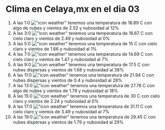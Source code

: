 # Clima en Celaya,mx en el dia 03

1. A las 1:0 !["icon weather"](http://openweathermap.org/img/w/02n.png) tenemos una temperatura de 18.89 C con algo de nubes y  vientos de 2.52 y nubosidad al 12%
1. A las 3:0 !["icon weather"](http://openweathermap.org/img/w/01n.png) tenemos una temperatura de 16.67 C con cielo claro y  vientos de 2.49 y nubosidad al 0%
1. A las 5:0 !["icon weather"](http://openweathermap.org/img/w/01n.png) tenemos una temperatura de 15 C con cielo claro y  vientos de 1.66 y nubosidad al 1%
1. A las 7:0 !["icon weather"](http://openweathermap.org/img/w/01n.png) tenemos una temperatura de 14.69 C con cielo claro y  vientos de 1.47 y nubosidad al 7%
1. A las 9:0 !["icon weather"](http://openweathermap.org/img/w/03d.png) tenemos una temperatura de 17.5 C con nubes dispersas y  vientos de 1.68 y nubosidad al 38%
1. A las 11:0 !["icon weather"](http://openweathermap.org/img/w/03d.png) tenemos una temperatura de 21.94 C con nubes dispersas y  vientos de 0.4 y nubosidad al 28%
1. A las 13:0 !["icon weather"](http://openweathermap.org/img/w/02d.png) tenemos una temperatura de 27.78 C con algo de nubes y  vientos de 1.79 y nubosidad al 18%
1. A las 15:0 !["icon weather"](http://openweathermap.org/img/w/01d.png) tenemos una temperatura de 30 C con cielo claro y  vientos de 2.24 y nubosidad al 0%
1. A las 17:0 !["icon weather"](http://openweathermap.org/img/w/01d.png) tenemos una temperatura de 31.11 C con cielo claro y  vientos de 3.49 y nubosidad al 7%
1. A las 19:0 !["icon weather"](http://openweathermap.org/img/w/03d.png) tenemos una temperatura de 29.45 C con nubes dispersas y  vientos de 1.79 y nubosidad al 29%
